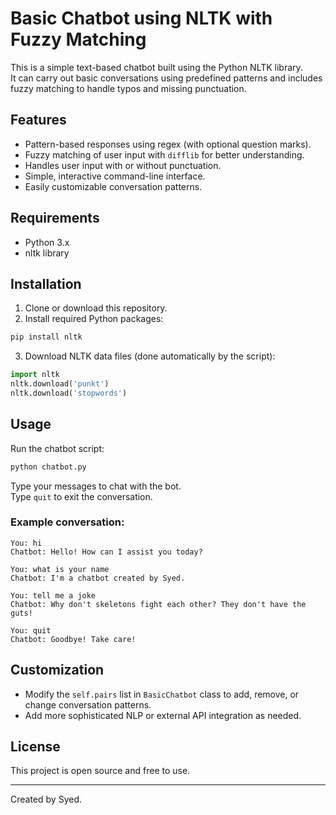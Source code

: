 
# Basic Chatbot using NLTK with Fuzzy Matching

This is a simple text-based chatbot built using the Python NLTK library.  
It can carry out basic conversations using predefined patterns and includes fuzzy matching to handle typos and missing punctuation.

## Features

- Pattern-based responses using regex (with optional question marks).
- Fuzzy matching of user input with `difflib` for better understanding.
- Handles user input with or without punctuation.
- Simple, interactive command-line interface.
- Easily customizable conversation patterns.

## Requirements

- Python 3.x
- nltk library

## Installation

1. Clone or download this repository.
2. Install required Python packages:

```bash
pip install nltk
```

3. Download NLTK data files (done automatically by the script):

```python
import nltk
nltk.download('punkt')
nltk.download('stopwords')
```

## Usage

Run the chatbot script:

```bash
python chatbot.py
```

Type your messages to chat with the bot.  
Type `quit` to exit the conversation.

### Example conversation:

```
You: hi
Chatbot: Hello! How can I assist you today?

You: what is your name
Chatbot: I'm a chatbot created by Syed.

You: tell me a joke
Chatbot: Why don't skeletons fight each other? They don't have the guts!

You: quit
Chatbot: Goodbye! Take care!
```

## Customization

- Modify the `self.pairs` list in `BasicChatbot` class to add, remove, or change conversation patterns.
- Add more sophisticated NLP or external API integration as needed.

## License

This project is open source and free to use.

---

Created by Syed.
